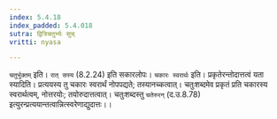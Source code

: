 ```yaml
---
index: 5.4.18
index_padded: 5.4.018
sutra: द्वित्रिचतुर्भ्यः सुच्
vritti: nyasa

---
```

`चतुर्भुक्तम्` इति। `रात् सस्य` (8.2.24) इति सकारलोपः। `चकारः स्वरार्थः` इति। प्रकृतेरन्तोदात्तत्वं यता स्यादिति। प्रत्ययस्य तु चकारः स्वरार्थं नोपपद्यते; तस्यानच्कत्वात्। चतुःशब्दमेव प्रकृतं प्रति चकारस्य स्वरार्थत्वम्, नोत्तरयोः; तयोरुदात्तत्वात्। चतुःशब्दस्तु `चतेरुरन्` (द.उ.8.78) इत्युरन्प्रत्ययान्तत्वान्नित्स्वरेणाद्युदात्तः।।